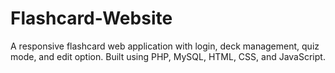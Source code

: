 # Flashcard-Website
A responsive flashcard web application with login, deck management, quiz mode, and edit option. Built using PHP, MySQL, HTML, CSS, and JavaScript.
